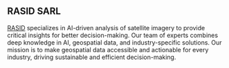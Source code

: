 ## RASID SARL

[RASID](https://rasid.ai/) specializes in AI-driven analysis of satellite imagery to provide critical insights for better decision-making. Our team of experts combines deep knowledge in AI, geospatial data, and industry-specific solutions. Our mission is to make geospatial data accessible and actionable for every industry, driving sustainable and efficient decision-making.

<!--

**Here are some ideas to get you started:**

🙋‍♀️ A short introduction - what is your organization all about?
🌈 Contribution guidelines - how can the community get involved?
👩‍💻 Useful resources - where can the community find your docs? Is there anything else the community should know?
🍿 Fun facts - what does your team eat for breakfast?
🧙 Remember, you can do mighty things with the power of [Markdown](https://docs.github.com/github/writing-on-github/getting-started-with-writing-and-formatting-on-github/basic-writing-and-formatting-syntax)
-->

